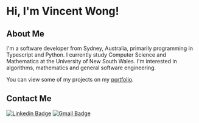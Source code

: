 # Hi, I'm Vincent Wong!
## About Me
I'm a software developer from Sydney, Australia, primarily programming in Typescript and Python. 
I currently study Computer Science and Mathematics at the University of New South Wales.
I'm interested in algorithms, mathematics and general software engineering.

You can view some of my projects on my [portfolio](https://vwong.dev).

## Contact Me
[![Linkedin Badge](https://img.shields.io/badge/-Vincent_Wong-blue?style=flat-square&logo=Linkedin&logoColor=white&link=https://www.linkedin.com/in/vincent-wc-wong//)](https://www.linkedin.com/in/vincent-wc-wong/) 
[![Gmail Badge](https://img.shields.io/badge/-vincent@vwong.dev-c14438?style=flat-square&logo=Gmail&logoColor=white&link=mailto:vincent@vwong.dev)](mailto:vincent@vwong.dev)
